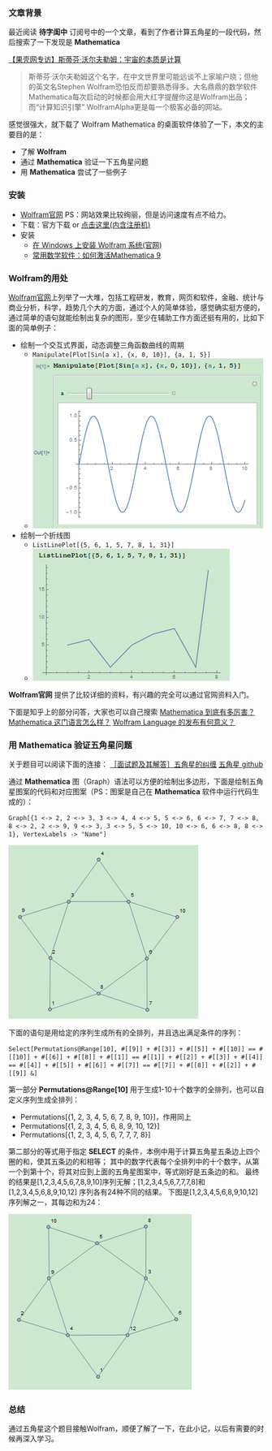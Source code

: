 
### 文章背景
最近阅读 **待字闺中** 订阅号中的一个文章，看到了作者计算五角星的一段代码，然后搜索了一下发现是 **Mathematica** 

[【果壳网专访】斯蒂芬·沃尔夫勒姆：宇宙的本质是计算](http://www.guokr.com/article/439770/#rd)
> 斯蒂芬·沃尔夫勒姆这个名字，在中文世界里可能远谈不上家喻户晓；但他的英文名Stephen Wolfram恐怕反而却要熟悉得多。大名鼎鼎的数学软件Mathematica每次启动的时候都会用大红字提醒你这是Wolfram出品；而“计算知识引擎” WolframAlpha更是每一个极客必备的网站。

感觉很强大，就下载了 Wolfram Mathematica 的桌面软件体验了一下，本文的主要目的是：

- 了解 **Wolfram**
- 通过 **Mathematica** 验证一下五角星问题
- 用 **Mathematica** 尝试了一些例子

### 安装
- [Wolfram官网](http://wolfram.com/) PS：网站效果比较绚丽，但是访问速度有点不给力。
- 下载：官方下载 or [点击这里(内含注册机)](http://pan.baidu.com/s/1i4VBCWX)
- 安装
	- [在 Windows 上安装 Wolfram 系统(官网)](http://support.wolfram.com/kb/12440)
	- [常用数学软件：如何激活Mathematica 9](http://jingyan.baidu.com/article/1876c852b44b8a890b1376ef.html)


### Wolfram的用处
[Wolfram官网](http://wolfram.com/)上列举了一大堆，包括工程研发，教育，网页和软件，金融、统计与商业分析，科学，趋势几个大的方面，通过个人的简单体验，感觉确实挺方便的，通过简单的语句就能绘制出复杂的图形，至少在辅助工作方面还挺有用的，比如下面的简单例子：
- 绘制一个交互式界面，动态调整三角函数曲线的周期
	- `Manipulate[Plot[Sin[a x], {x, 0, 10}], {a, 1, 5}]`
	- ![三角函数曲线](https://github.com/tanchao90/evolution/blob/master/wolfram/res/image_1.png)
- 绘制一个折线图
	- `ListLinePlot[{5, 6, 1, 5, 7, 8, 1, 31}]`
	- ![折线图](https://github.com/tanchao90/evolution/blob/master/wolfram/res/image_2.png)

**Wolfram官网** 提供了比较详细的资料，有兴趣的完全可以通过官网资料入门。

下面是知乎上的部分问答，大家也可以自己搜索
[Mathematica 到底有多厉害？](https://www.zhihu.com/question/27834147)
[Mathematica 这门语言怎么样？](https://www.zhihu.com/question/20324243)
[Wolfram Language 的发布有何意义？](https://www.zhihu.com/question/22860404)

### 用 **Mathematica** 验证五角星问题
关于题目可以阅读下面的连接：
[［面试题及其解答］五角星的纠缠](http://chuansong.me/n/2752733)
[五角星 github](https://github.com/tanchao90/daiziguizhong/tree/master/pentagram)

通过 **Mathematica** 图（Graph）语法可以方便的绘制出多边形，下面是绘制五角星图案的代码和对应图案（PS：图案是自己在 **Mathematica** 软件中运行代码生成的）：
```
Graph[{1 <-> 2, 2 <-> 3, 3 <-> 4, 4 <-> 5, 5 <-> 6, 6 <-> 7, 7 <-> 8, 8 <-> 2, 2 <-> 9, 9 <-> 3, 3 <-> 5, 5 <-> 10, 10 <-> 6, 6 <-> 8, 8 <-> 1}, VertexLabels -> "Name"]
```
![五角星](https://github.com/tanchao90/evolution/blob/master/wolfram/res/image_3.png)

下面的语句是用给定的序列生成所有的全排列，并且选出满足条件的序列：
```
Select[Permutations@Range[10], #[[9]] + #[[3]] + #[[5]] + #[[10]] == #[[10]] + #[[6]] + #[[8]] + #[[1]] == #[[1]] + #[[2]] + #[[3]] + #[[4]] == #[[4]] + #[[5]] + #[[6]] + #[[7]] == #[[7]] + #[[8]] + #[[2]] + #[[9]] &]
```

第一部分 **Permutations@Range[10]** 用于生成1-10十个数字的全排列，也可以自定义序列生成全排列：
- Permutations[{1, 2, 3, 4, 5, 6, 7, 8, 9, 10}]，作用同上
- Permutations[{1, 2, 3, 4, 5, 6, 8, 9, 10, 12}]
- Permutations[{1, 2, 3, 4, 5, 6, 7, 7, 7, 8}]

第二部分的等式用于指定 **SELECT** 的条件，本例中用于计算五角星五条边上四个圈的和，使其五条边的和相等；
其中的数字代表每个全排列中的十个数字，从第一个到第十个，将其对应到上面的五角星图案中，等式刚好是五条边的和。
最终的结果是[1,2,3,4,5,6,7,8,9,10]序列无解；[1,2,3,4,5,6,7,7,7,8]和[1,2,3,4,5,6,8,9,10,12] 序列各有24种不同的结果。
下图是[1,2,3,4,5,6,8,9,10,12]序列解之一，其每边和为24：

![五角星有解序列](https://github.com/tanchao90/evolution/blob/master/wolfram/res/image_4.png)

### 总结
通过五角星这个题目接触Wolfram，顺便了解了一下，在此小记，以后有需要的时候再深入学习。
